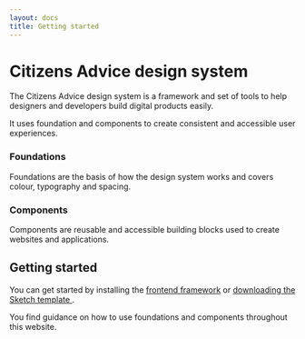 ```yaml
---
layout: docs
title: Getting started
---
```


# Citizens Advice design system

The Citizens Advice design system is a framework and set of tools to help designers and developers build digital products easily.

It uses foundation and components to create consistent and accessible user experiences.

### Foundations

Foundations are the basis of how the design system works and covers colour, typography and spacing.

### Components

Components are reusable and accessible building blocks used to create websites and applications.

## Getting started

You can get started by installing the [frontend framework](frontend-framework) or [downloading the Sketch template ](sketch-template).

You find guidance on how to use foundations and components throughout this website.
